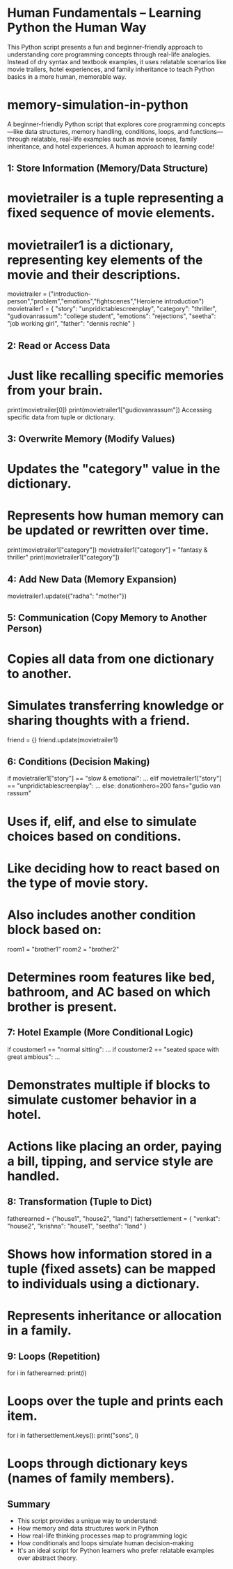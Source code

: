 # Human Fundamentals – Learning Python the Human Way

This Python script presents a fun and beginner-friendly approach to understanding core programming concepts through real-life analogies. Instead of dry syntax and textbook examples, it uses relatable scenarios like movie trailers, hotel experiences, and family inheritance to teach Python basics in a more human, memorable way.

# memory-simulation-in-python
A beginner-friendly Python script that explores core programming concepts—like data structures, memory handling, conditions, loops, and functions—through relatable, real-life examples such as movie scenes, family inheritance, and hotel experiences. A human approach to learning code!

## 1: Store Information (Memory/Data Structure)
# movietrailer is a tuple representing a fixed sequence of movie elements.
# movietrailer1 is a dictionary, representing key elements of the movie and their descriptions.

movietrailer = ("introduction-person","problem","emotions","fightscenes","Heroiene introduction")
movietrailer1 = {
    "story": "unpridictablescreenplay",
    "category": "thriller",
    "gudiovanrassum": "college student",
    "emotions": "rejections",
    "seetha": "job working girl",
    "father": "dennis rechie"
}

## 2: Read or Access Data
# Just like recalling specific memories from your brain.

print(movietrailer[0])
print(movietrailer1["gudiovanrassum"])
Accessing specific data from tuple or dictionary.

## 3: Overwrite Memory (Modify Values)
# Updates the "category" value in the dictionary.
# Represents how human memory can be updated or rewritten over time.

print(movietrailer1["category"])
movietrailer1["category"] = "fantasy & thriller"
print(movietrailer1["category"])

## 4: Add New Data (Memory Expansion)
movietrailer1.update({"radha": "mother"})

## 5: Communication (Copy Memory to Another Person)
# Copies all data from one dictionary to another.
# Simulates transferring knowledge or sharing thoughts with a friend.

friend = {}
friend.update(movietrailer1)

## 6: Conditions (Decision Making)

if movietrailer1["story"] == "slow & emotional":
    ...
elif movietrailer1["story"] == "unpridictablescreenplay":
  ...
else:
    donationhero=200
    fans="gudio van rassum"

# Uses if, elif, and else to simulate choices based on conditions.
# Like deciding how to react based on the type of movie story.
# Also includes another condition block based on:

room1 = "brother1"
room2 = "brother2"
# Determines room features like bed, bathroom, and AC based on which brother is present.

## 7: Hotel Example (More Conditional Logic)
if coustomer1 == "normal sitting":
    ...
if coustomer2 == "seated space with great ambious":
    ...

# Demonstrates multiple if blocks to simulate customer behavior in a hotel.
# Actions like placing an order, paying a bill, tipping, and service style are handled.

## 8: Transformation (Tuple to Dict)

fatherearned = ("house1", "house2", "land")
fathersettlement = {
    "venkat": "house2",
    "krishna": "house1",
    "seetha": "land"
}

# Shows how information stored in a tuple (fixed assets) can be mapped to individuals using a dictionary.
# Represents inheritance or allocation in a family.

## 9: Loops (Repetition)

for i in fatherearned:
    print(i)
# Loops over the tuple and prints each item.

for i in fathersettlement.keys():
    print("sons", i)
# Loops through dictionary keys (names of family members).

## Summary
* This script provides a unique way to understand:
* How memory and data structures work in Python
* How real-life thinking processes map to programming logic
* How conditionals and loops simulate human decision-making
* It's an ideal script for Python learners who prefer relatable examples over abstract theory.











 
